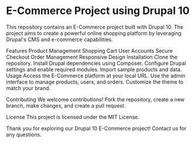 # E-Commerce Project using Drupal 10
This repository contains an E-Commerce project built with Drupal 10. The project aims to create a powerful online shopping platform by leveraging Drupal's CMS and e-commerce capabilities.

Features
Product Management
Shopping Cart
User Accounts
Secure Checkout
Order Management
Responsive Design
Installation
Clone the repository.
Install Drupal dependencies using Composer.
Configure Drupal settings and enable required modules.
Import sample products and data.
Usage
Access the E-Commerce platform at your local URL. Use the admin interface to manage products, users, and orders. Customize the theme to match your brand.

Contributing
We welcome contributions! Fork the repository, create a new branch, make changes, and create a pull request.

License
This project is licensed under the MIT License.

Thank you for exploring our Drupal 10 E-Commerce project! Contact us for any questions.
